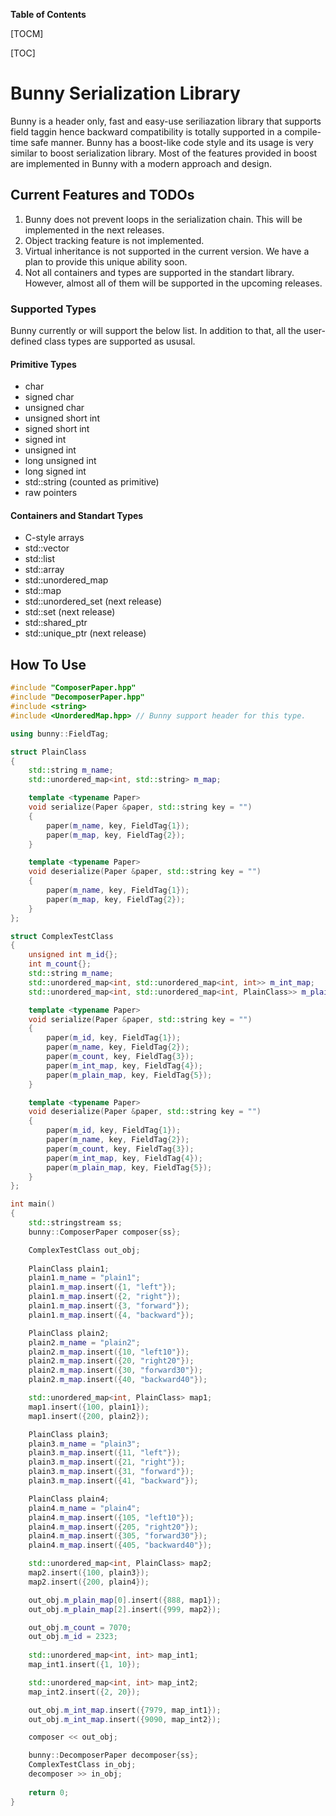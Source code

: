 **Table of Contents**

[TOCM]

[TOC]

# Bunny Serialization Library
Bunny is a header only, fast and easy-use seriliazation library that supports field taggin hence backward compatibility is totally supported in a compile-time safe manner. Bunny has a boost-like code style and its usage is very similar to boost serialization library. Most of the features provided in boost are implemented in Bunny with a modern approach and design.

## Current Features and TODOs
1. Bunny does not prevent loops in the serialization chain. This will be implemented in the next releases.
2. Object tracking feature is not implemented.
3. Virtual inheritance is not supported in the current version. We have a plan to provide this unique ability soon.
4. Not all containers and types are supported in the standart library. However, almost all of them will be supported in the upcoming releases.

### Supported Types
Bunny currently or will support the below list. In addition to that, all the user-defined class types are supported as ususal.
#### Primitive Types
- char
- signed char
- unsigned char
- unsigned short int
- signed short int
- signed int
- unsigned int
- long unsigned int
- long signed int
- std::string (counted as primitive)
- raw pointers
#### Containers and Standart Types
- C-style arrays
- std::vector
- std::list
- std::array
- std::unordered_map
- std::map
- std::unordered_set (next release)
- std::set (next release)
- std::shared_ptr
- std::unique_ptr (next release)

## How To Use
```cpp
#include "ComposerPaper.hpp"
#include "DecomposerPaper.hpp"
#include <string>
#include <UnorderedMap.hpp> // Bunny support header for this type.

using bunny::FieldTag;

struct PlainClass
{
    std::string m_name;
    std::unordered_map<int, std::string> m_map;

    template <typename Paper>
    void serialize(Paper &paper, std::string key = "")
    {
        paper(m_name, key, FieldTag{1});
        paper(m_map, key, FieldTag{2});
    }

    template <typename Paper>
    void deserialize(Paper &paper, std::string key = "")
    {
        paper(m_name, key, FieldTag{1});
        paper(m_map, key, FieldTag{2});
    }
};

struct ComplexTestClass
{
    unsigned int m_id{};
    int m_count{};
    std::string m_name;
    std::unordered_map<int, std::unordered_map<int, int>> m_int_map;
    std::unordered_map<int, std::unordered_map<int, PlainClass>> m_plain_map[3];

    template <typename Paper>
    void serialize(Paper &paper, std::string key = "")
    {
        paper(m_id, key, FieldTag{1});
        paper(m_name, key, FieldTag{2});
        paper(m_count, key, FieldTag{3});
        paper(m_int_map, key, FieldTag{4});
        paper(m_plain_map, key, FieldTag{5});
    }

    template <typename Paper>
    void deserialize(Paper &paper, std::string key = "")
    {
        paper(m_id, key, FieldTag{1});
        paper(m_name, key, FieldTag{2});
        paper(m_count, key, FieldTag{3});
        paper(m_int_map, key, FieldTag{4});
        paper(m_plain_map, key, FieldTag{5});
    }
};

int main()
{
	std::stringstream ss;
    bunny::ComposerPaper composer{ss};

    ComplexTestClass out_obj;
    
    PlainClass plain1;
    plain1.m_name = "plain1";
    plain1.m_map.insert({1, "left"});
    plain1.m_map.insert({2, "right"});
    plain1.m_map.insert({3, "forward"});
    plain1.m_map.insert({4, "backward"});

    PlainClass plain2;
    plain2.m_name = "plain2";
    plain2.m_map.insert({10, "left10"});
    plain2.m_map.insert({20, "right20"});
    plain2.m_map.insert({30, "forward30"});
    plain2.m_map.insert({40, "backward40"});

    std::unordered_map<int, PlainClass> map1;
    map1.insert({100, plain1});
    map1.insert({200, plain2});

    PlainClass plain3;
    plain3.m_name = "plain3";
    plain3.m_map.insert({11, "left"});
    plain3.m_map.insert({21, "right"});
    plain3.m_map.insert({31, "forward"});
    plain3.m_map.insert({41, "backward"});

    PlainClass plain4;
    plain4.m_name = "plain4";
    plain4.m_map.insert({105, "left10"});
    plain4.m_map.insert({205, "right20"});
    plain4.m_map.insert({305, "forward30"});
    plain4.m_map.insert({405, "backward40"});

    std::unordered_map<int, PlainClass> map2;
    map2.insert({100, plain3});
    map2.insert({200, plain4});

    out_obj.m_plain_map[0].insert({888, map1});
    out_obj.m_plain_map[2].insert({999, map2});

    out_obj.m_count = 7070;
    out_obj.m_id = 2323;
    
    std::unordered_map<int, int> map_int1;
    map_int1.insert({1, 10});

    std::unordered_map<int, int> map_int2;
    map_int2.insert({2, 20});

    out_obj.m_int_map.insert({7979, map_int1});
    out_obj.m_int_map.insert({9090, map_int2});

    composer << out_obj;

    bunny::DecomposerPaper decomposer{ss};
    ComplexTestClass in_obj;
    decomposer >> in_obj;
   
    return 0;
}
```